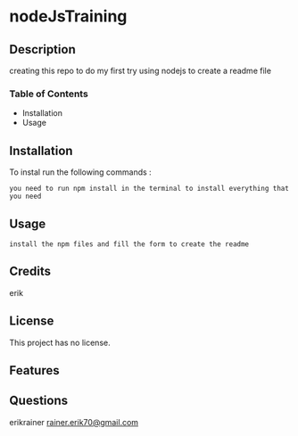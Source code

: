 # nodeJsTraining

  ## Description

  creating this repo to do my first try using nodejs to create a readme file

  ### Table of Contents
  * Installation
  * Usage
  
  ## Installation

  To instal run the following commands :
  ```
  you need to run npm install in the terminal to install everything that you need
  ```
  
  ## Usage
  ```
  install the npm files and fill the form to create the readme
  ```

  ## Credits

  erik

  ## License

  This project has no license.

  ## Features

  

  ## Questions

  erikrainer
  rainer.erik70@gmail.com
